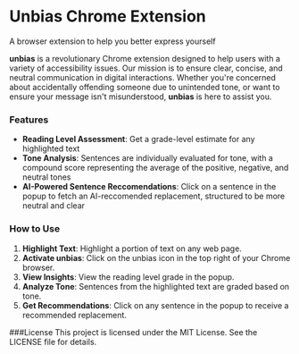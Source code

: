 # Unbias Chrome Extension
A browser extension to help you better express yourself

**unbias** is a revolutionary Chrome extension designed to help users with a variety of accessibility issues. Our mission is to ensure clear, concise, and neutral communication in digital interactions. Whether you're concerned about accidentally offending someone due to unintended tone, or want to ensure your message isn't misunderstood, **unbias** is here to assist you.

### Features
- **Reading Level Assessment**: Get a grade-level estimate for any highlighted text
- **Tone Analysis**: Sentences are individually evaluated for tone, with a compound score representing the average of the positive, negative, and neutral tones
- **AI-Powered Sentence Reccomendations**: Click on a sentence in the popup to fetch an AI-reccomended replacement, structured to be more neutral and clear

### How to Use
1. **Highlight Text**: Highlight a portion of text on any web page.
2. **Activate unbias**: Click on the unbias icon in the top right of your Chrome browser.
3. **View Insights**: View the reading level grade in the popup.
4. **Analyze Tone**: Sentences from the highlighted text are graded based on tone.
5. **Get Recommendations**: Click on any sentence in the popup to receive a recommended replacement.

###License
This project is licensed under the MIT License. See the LICENSE file for details.

